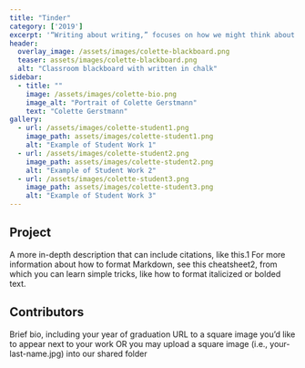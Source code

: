 ```yaml
---
title: "Tinder"
category: ['2019']
excerpt: '“Writing about writing,” focuses on how we might think about writing as an act that is political, that is emotional, and that, for many different reasons, can be difficult or frustrating.'
header:
  overlay_image: /assets/images/colette-blackboard.png
  teaser: assets/images/colette-blackboard.png
  alt: "Classroom blackboard with written in chalk"
sidebar:
  - title: ""
    image: /assets/images/colette-bio.png
    image_alt: "Portrait of Colette Gerstmann"
    text: "Colette Gerstmann"
gallery:
  - url: /assets/images/colette-student1.png
    image_path: assets/images/colette-student1.png
    alt: "Example of Student Work 1"
  - url: /assets/images/colette-student2.png
    image_path: assets/images/colette-student2.png
    alt: "Example of Student Work 2"
  - url: /assets/images/colette-student3.png
    image_path: assets/images/colette-student3.png
    alt: "Example of Student Work 3"
---
```


## Project

A more in-depth description that can include citations, like this.1 For more information about how to format Markdown, see this cheatsheet2, from which you can learn simple tricks, like how to format italicized or bolded text.

## Contributors

Brief bio, including your year of graduation
URL to a square image you’d like to appear next to your work
OR you may upload a square image (i.e., your-last-name.jpg) into our shared folder